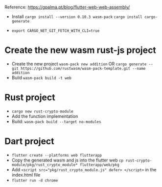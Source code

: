 Reference: https://gpalma.pt/blog/flutter-web-web-assembly/

- Install
    `cargo install --version 0.10.3 wasm-pack`
    `cargo install cargo-generate`

- `export CARGO_NET_GIT_FETCH_WITH_CLI=true`


# Create the new wasm rust-js project
- Create the new project
    `wasm-pack new addition`
    OR
    `cargo generate --git https://github.com/rustwasm/wasm-pack-template.git --name addition`
- Build
    `wasm-pack build -t web`

# Rust project
- `cargo new rust-crypto-module`
- Add the function implementation
- Build: `wasm-pack build --target no-modules`

# Dart project
- `flutter create --platforms web flutterapp`
- Copy the generated wasm and js into the flutter web
    `cp rust-crypto-module/pkg/rust_crypto_module* flutterapp/web/pkg`
- Add `<script src="pkg/rust_crypto_module.js" defer> </script>` in the index.html file
- `flutter run -d chrome`